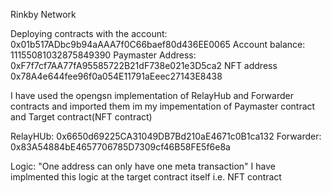 Rinkby Network

Deploying contracts with the account: 0x01b517ADbc9b94aAAA7f0C66baef80d436EE0065
Account balance: 11155081032875849390
Paymaster Address:  0xF7f7cf7AA77fA95585722B21dF738e021e3D5ca2
NFT address 0x78A4e644fee96f0a054E11791aEeec27143E8438


I have used the opengsn implementation of RelayHub and Forwarder contracts and imported them im my impementation of Paymaster
contract and Target contract(NFT contract)

RelayHUb: 0x6650d69225CA31049DB7Bd210aE4671c0B1ca132
Forwarder: 0x83A54884bE4657706785D7309cf46B58FE5f6e8a

Logic: "One address can only have one meta transaction"
I have implmented this logic at the target contract itself i.e. NFT contract
